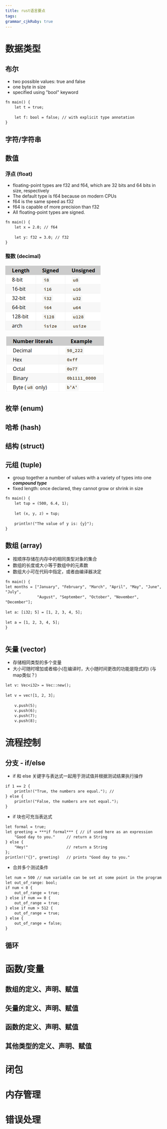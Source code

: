 ```yaml
---
title: rust语言要点
tags: 
grammar_cjkRuby: true
---
```

# 数据类型
## 布尔
- two possible values: true and false
- one byte in size
- specified using "bool" keyword

```
fn main() {
    let t = true;

    let f: bool = false; // with explicit type annotation
}
```

## 字符/字符串

## 数值
### 浮点 (float)
- floating-point types are f32 and f64, which are 32 bits and 64 bits in size, respectively
- The default type is f64 because on modern CPUs 
- f64 is the same speed as f32
- f64 is capable of more precision than f32
- All floating-point types are signed.

```
fn main() {
    let x = 2.0; // f64

    let y: f32 = 3.0; // f32
}
```


### 整数 (decimal)

![types](./images/Screenshot_from_2022-11-23_11-13-29.png)


![literal](./images/Screenshot_from_2022-11-23_11-14-48.png)
## 枚举 (enum)
## 哈希 (hash)
## 结构 (struct)
## 元组 (tuple)
-  group together a number of values with a variety of types into one ***compound type***
-  fixed length: once declared, they cannot grow or shrink in size

```
fn main() {
    let tup = (500, 6.4, 1);

    let (x, y, z) = tup;

    println!("The value of y is: {y}");
}
```

## 数组 (array)
- 按顺序存储在内存中的相同类型对象的集合
- 数组的长度或大小等于数组中的元素数
- 数组大小可在代码中指定，或者由编译器决定

```
fn main() {
let months = ["January", "February", "March", "April", "May", "June", "July",
              "August", "September", "October", "November", "December"];
			  
let a: [i32; 5] = [1, 2, 3, 4, 5];

let a = [1, 2, 3, 4, 5];
}


```

## 矢量 (vector)
- 存储相同类型的多个变量
- 大小可随时增加或者缩小(在编译时，大小随时间更改的功能是隐式的) (与map类似？)

```
let v: Vec<i32> = Vec::new();

let v = vec![1, 2, 3];

    v.push(5);
    v.push(6);
    v.push(7);
    v.push(8);

```

# 流程控制
## 分支 - if/else
- if 和 else 关键字与表达式一起用于测试值并根据测试结果执行操作

```
if 1 == 2 {
    println!("True, the numbers are equal."); // 
} else {
    println!("False, the numbers are not equal.");
}
```
-  if 块也可充当表达式

```
let formal = true;
let greeting = ***if formal*** { // if used here as an expression
    "Good day to you."     // return a String
} else {
    "Hey!"                 // return a String
};
println!("{}", greeting)   // prints "Good day to you."
```

- 合并多个测试条件

```
let num = 500 // num variable can be set at some point in the program
let out_of_range: bool;
if num < 0 {
    out_of_range = true;
} else if num == 0 {
    out_of_range = true;
} else if num > 512 {
    out_of_range = true;
} else {
    out_of_range = false;
}
```

## 循环


# 函数/变量
## 数组的定义、声明、赋值
## 矢量的定义、声明、赋值
## 函数的定义、声明、赋值
## 其他类型的定义、声明、赋值

# 闭包

# 内存管理

# 错误处理